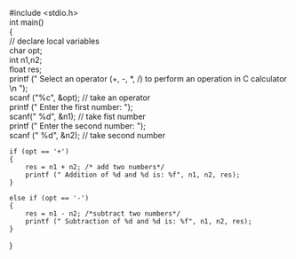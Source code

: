 #include <stdio.h>  
int main()  
{  
    // declare local variables  
    char opt;  
    int n1,n2;   
    float res;  
    printf (" Select an operator (+, -, *, /) to perform an operation in C calculator \n ");  
    scanf ("%c", &opt); // take an operator  
    printf (" Enter the first number: ");  
    scanf(" %d", &n1); // take fist number  
    printf (" Enter the second number: ");  
    scanf (" %d", &n2); // take second number  
      
    if (opt == '+')  
    {  
        res = n1 + n2; /* add two numbers*/  
        printf (" Addition of %d and %d is: %f", n1, n2, res);  
    }  
      
    else if (opt == '-')  
    {  
        res = n1 - n2; /*subtract two numbers*/ 
        printf (" Subtraction of %d and %d is: %f", n1, n2, res);  
    }  
}
